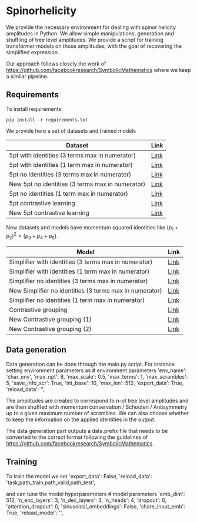# Spinorhelicity

We provide the necessary environment for dealing with spinor helicity amplitudes in Python. We allow simple manipulations, generation and shuffling of tree level amplitudes. We provide a script for training transformer models on those amplitudes, with the goal of recovering the simplified expression.

Our approach follows closely the work of https://github.com/facebookresearch/SymbolicMathematics where we keep a similar pipeline.

## Requirements

To install requirements:

```setup
pip install -r requirements.txt
```

We provide here a set of datasets and trained models


Dataset | Link 
--- | --- 
5pt with identities (3 terms max in numerator) | [Link](https://drive.google.com/uc?export=download&id=1oM1uzud_VzVyUwsCznrga9dfZUtqdqoz)
5pt with identities (1 term max in numerator) | [Link](https://drive.google.com/uc?export=download&id=1kmvl9N-c1b76DiP1D_bDZQfZIQc55_yi)
5pt no identities (3 terms max in numerator) | [Link](https://drive.google.com/uc?export=download&id=1cTt9tCWW7lCe_gnR9z2mLp-AbhxrnNXW)
New 5pt no identities (3 terms max in numerator) | [Link](https://drive.google.com/uc?export=download&id=1SAWiqo9gQYsT1yf5VI0D-QJ1oVeb5sYK)
5pt no identities (1 term max in numerator) | [Link](https://drive.google.com/uc?export=download&id=1MBeoNhD02mgVsDC2WvDXjPrlHPS95VHz)
5pt contrastive learning | [Link](https://drive.google.com/uc?export=download&id=1TMLYbcrRBBk662M7qkeLUmnO1SQtdon4)
New 5pt contrastive learning | [Link](https://drive.google.com/uc?export=download&id=1w2w5ECf3yKY08i2ehedPeD5E8NNteMV8)

New datasets and models have momentum squared identities like $(p_1+p_2)^2=(p_3+p_4+p_5)$.


Model | Link 
--- | --- 
Simplifier with identities (3 terms max in numerator) | [Link](https://drive.google.com/uc?export=download&id=1RRASnvXHtoeTLD0MTwOMEtCndAvwzmfX)
Simplifier with identities (1 term max in numerator) | [Link](https://drive.google.com/uc?export=download&id=1EQdIeEJA9BHQhu6ZXNZn9vU2CFa-SONM)
Simplifier no identities (3 terms max in numerator) | [Link](https://drive.google.com/uc?export=download&id=1EpMKQUjTguISkNJXng7KLVzaDKBj627V)
New Simplifier no identities (3 terms max in numerator) | [Link](https://drive.google.com/uc?export=download&id=1iyTEhhbvBw1W3cFls9jhnQzFiDtAhIMS)
Simplifier no identities (1 term max in numerator) | [Link](https://drive.google.com/uc?export=download&id=1gV53-rn4yVLh0S5-Eo1aRW67-sYFixYR)
Contrastive grouping | [Link](https://drive.google.com/uc?export=download&id=1bdPMiAFsvD33XftHMQiojxzJlG72LnN9)
New Contrastive grouping (1) | [Link](https://drive.google.com/uc?export=download&id=1zrOkJsfERGMiK6fdadnItC8eM-33VAMP)
New Contrastive grouping (2)| [Link](https://drive.google.com/uc?export=download&id=1eopg7hqbIU56Uf3o8LzKs6w2bPXQx7aE)

## Data generation
Data generation can be done through the main.py script.
For instance setting environment parameters as
        # environment parameters
        'env_name': 'char_env',
        'max_npt': 8,
        'max_scale': 0.5,
        'max_terms': 1,
        'max_scrambles': 5,
        'save_info_scr': True,
        'int_base': 10,
        'max_len': 512,
        'export_data': True,
        'reload_data': '',

The amplitudes are created to correspond to n-pt tree level amplitudes and are then shuffled with momentum conservation / Schouten / Antisymmetry up to a given maximum number of scrambles. We can also choose whether to keep the information on the applied identities in the output. 

The data generation part outputs a data.prefix file that needs to be converted to the correct format following the guidelines of  https://github.com/facebookresearch/SymbolicMathematics.

## Training
To train the model we set 
        'export_data': False,
        'reload_data': 'task,path_train,path_valid,path_test',
        
and can tune the model hyperparameters
        # model parameters
        'emb_dim': 512,
        'n_enc_layers': 3,
        'n_dec_layers': 3,
        'n_heads': 4,
        'dropout': 0,
        'attention_dropout': 0,
        'sinusoidal_embeddings': False,
        'share_inout_emb': True,
        'reload_model': '',
